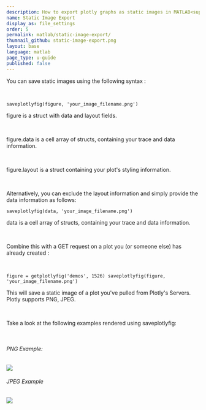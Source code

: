 ```yaml
---
description: How to export plotly graphs as static images in MATLAB<sup>&reg;</sup>. Plotly supports png, jpg, and more image export.
name: Static Image Export
display_as: file_settings
order: 5
permalink: matlab/static-image-export/
thumnail_github: static-image-export.png
layout: base
language: matlab
page_type: u-guide
published: false
---
```


<p>You can save static images using the following syntax :</p>
<br>

<code>
saveplotlyfig(figure, 'your_image_filename.png')</code>

<p>figure is a struct with data and layout fields.</p>
<br>
<p>figure.data is a cell array of structs, containing your trace and data information.</p>
<br>
<p>figure.layout is a struct containing your plot's styling information.</p>
<br>

<p>Alternatively, you can exclude the layout information and simply provide the data information as follows:

<code>saveplotlyfig(data, 'your_image_filename.png')</code>
</br>
<p>data is a cell array of structs, containing your trace and data information.</p>
<br>


<p>Combine this with a GET request on a plot you (or someone else) has already created :<p>
</br>

<code>figure = getplotlyfig('demos', 1526)
saveplotlyfig(figure, 'your_image_filename.png')
</code>

<p>This will save a static image of a plot you've pulled from Plotly's Servers. Plotly supports PNG, JPEG.</p>
<br>

<p>Take a look at the following examples rendered using saveplotlyfig:</p><br>

<h6>PNG Example:</h6>

<img src="https://plotly.com/~PlotBot/149.png">

<h6>JPEG Example</h6>

<img src="https://plotly.com/~Dreamshot/539.jpeg">

<br>
